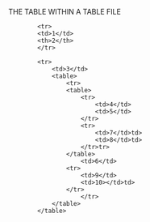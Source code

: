  THE TABLE WITHIN A TABLE FILE


<table>
		
  			<tr>
  			<td>1</td>
    		<th>2</th>
  			</tr>
  		
  			<tr>
			    <td>3</td>
			    <table>
			    	<tr>
			    	<table>
			    		<tr>
			    			<td>4</td>
			    			<td>5</td>
			    		</tr>
			    		<tr>
			    			<td>7</td>td>
			    			<td>8</td>td>
			    		</tr>tr>
			    	</table>
			    		<td>6</td>
		    		<tr>
		    			<td>9</td>
		    			<td>10></td>td>
		    		</tr>
		    			</tr>	
			    </table>
			</table>


    		
  			